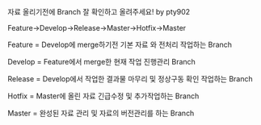 자료 올리기전에 Branch 잘 확인하고 올려주세요! by pty902

Feature->Develop->Release->Master->Hotfix->Master

Feature = Develop에 merge하기전 기본 자료 와 전처리 작업하는 Branch

Develop = Feature에서 merge한 현재 작업 진행관리 Branch

Release = Develop에서 작업한 결과물 마무리 및 정상구동 확인 작업하는 Branch

Hotfix = Master에 올린 자료 긴급수정 및 추가작업하는 Branch

Master = 완성된 자료 관리 및 자료의 버전관리를 하는 Branch
